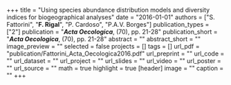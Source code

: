 +++
title = "Using species abundance distribution models and diversity indices for biogeographical analyses"
date = "2016-01-01"
authors = ["S. Fattorini", "**F. Rigal**", "P. Cardoso", "P.A.V. Borges"]
publication_types = ["2"]
publication = "**_Acta Oecologica_**, (70), pp. 21-28"
publication_short = "**_Acta Oecologica_**, (70), pp. 21-28"
abstract = ""
abstract_short = ""
image_preview = ""
selected = false
projects = []
tags = []
url_pdf = "publication/Fattorini_Acta_Oecologica2016.pdf"
url_preprint = ""
url_code = ""
url_dataset = ""
url_project = ""
url_slides = ""
url_video = ""
url_poster = ""
url_source = ""
math = true
highlight = true
[header]
image = ""
caption = ""
+++
